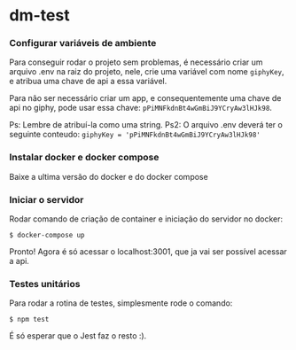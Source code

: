 # dm-test

### Configurar variáveis de ambiente

Para conseguir rodar o projeto sem problemas, é necessário criar um arquivo .env na raiz do projeto, nele, crie uma variável com nome `giphyKey`, e atribua uma chave de api a essa variável.

Para não ser necessário criar um app, e consequentemente uma chave de api no giphy, pode usar essa chave: `pPiMNFkdnBt4wGmBiJ9YCryAw3lHJk98`.

Ps: Lembre de atribuí-la como uma string.
Ps2: O arquivo .env deverá ter o seguinte conteudo: `giphyKey = 'pPiMNFkdnBt4wGmBiJ9YCryAw3lHJk98'`

### Instalar docker e docker compose

Baixe a ultima versão do docker e do docker compose

### Iniciar o servidor

Rodar comando de criação de container e iniciação do servidor no docker:

`$ docker-compose up`

Pronto! Agora é só acessar o localhost:3001, que ja vai ser possível acessar a api.

### Testes unitários

Para rodar a rotina de testes, simplesmente rode o comando:

`$ npm test`

É só esperar que o Jest faz o resto :).